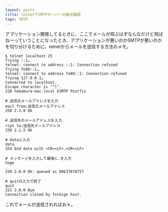 ```yaml
---
layout: posts
title: telnetでSMTPサーバーの動作確認
tags: SMTP
---
```


アプリケーション開発してるときに、ここでメールが飛ぶはずなんなだけど飛ばねーっていうことになったとき、アプリケーションが悪いのかSMTPが悪いのかを切り分けるために、telnetからメールを送信する方法のメモ。

    $ telnet localhost 25
    Trying ::1…
    telnet: connect to address ::1: Connection refused
    Trying fe80::1…
    telnet: connect to address fe80::1: Connection refused
    Trying 127.0.0.1…
    Connected to localhost.
    Escape character is ‘^]’.
    220 hokamura-mac.local ESMTP Postfix

    # 送信元メールアドレスを入力
    mail from:送信元メールアドレス
    250 2.1.0 Ok

    # 送信先のメールアドレスを入力
    rcpt to:送信先メールアドレス
    250 2.1.5 Ok

    # dataと入力
    data
    354 End data with <CR><LF>.<CR><LF>

    # メッセージを入力して最後に.を入力
    hoge
    .
    250 2.0.0 Ok: queued as 80E3787A757

    # quitの入力で終了
    quit
    221 2.0.0 Bye
    Connection closed by foreign host.
    
これでメールが送信されればおｋ。
